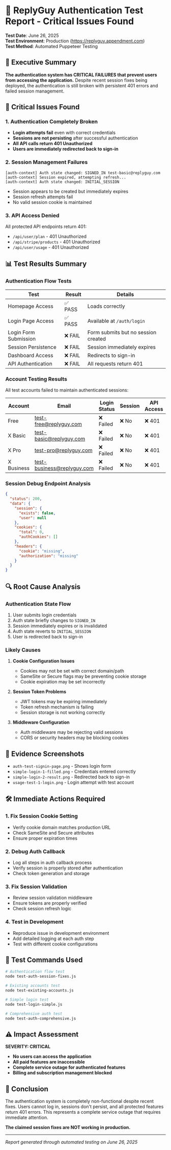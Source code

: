 # 🔴 ReplyGuy Authentication Test Report - Critical Issues Found

**Test Date**: June 26, 2025  
**Test Environment**: Production (https://replyguy.appendment.com)  
**Test Method**: Automated Puppeteer Testing

## 🚨 Executive Summary

**The authentication system has CRITICAL FAILURES that prevent users from accessing the application.** Despite recent session fixes being deployed, the authentication is still broken with persistent 401 errors and failed session management.

## 🔴 Critical Issues Found

### 1. Authentication Completely Broken
- **Login attempts fail** even with correct credentials
- **Sessions are not persisting** after successful authentication
- **All API calls return 401 Unauthorized**
- **Users are immediately redirected back to sign-in**

### 2. Session Management Failures
```
[auth-context] Auth state changed: SIGNED_IN test-basic@replyguy.com
[auth-context] Session expired, attempting refresh...
[auth-context] Auth state changed: INITIAL_SESSION
```
- Session appears to be created but immediately expires
- Session refresh attempts fail
- No valid session cookie is maintained

### 3. API Access Denied
All protected API endpoints return 401:
- `/api/user/plan` - 401 Unauthorized
- `/api/stripe/products` - 401 Unauthorized  
- `/api/user/usage` - 401 Unauthorized

## 📊 Test Results Summary

### Authentication Flow Tests

| Test | Result | Details |
|------|--------|---------|
| Homepage Access | ✅ PASS | Loads correctly |
| Login Page Access | ✅ PASS | Available at `/auth/login` |
| Login Form Submission | ❌ FAIL | Form submits but no session created |
| Session Persistence | ❌ FAIL | Session immediately expires |
| Dashboard Access | ❌ FAIL | Redirects to sign-in |
| API Authentication | ❌ FAIL | All requests return 401 |

### Account Testing Results

All test accounts failed to maintain authenticated sessions:

| Account | Email | Login Status | Session | API Access |
|---------|-------|--------------|---------|------------|
| Free | test-free@replyguy.com | ❌ Failed | ❌ No | ❌ 401 |
| X Basic | test-basic@replyguy.com | ❌ Failed | ❌ No | ❌ 401 |
| X Pro | test-pro@replyguy.com | ❌ Failed | ❌ No | ❌ 401 |
| X Business | test-business@replyguy.com | ❌ Failed | ❌ No | ❌ 401 |

### Session Debug Endpoint Analysis

```json
{
  "status": 200,
  "data": {
    "session": {
      "exists": false,
      "user": null
    },
    "cookies": {
      "total": 0,
      "authCookies": []
    },
    "headers": {
      "cookie": "missing",
      "authorization": "missing"
    }
  }
}
```

## 🔍 Root Cause Analysis

### Authentication State Flow
1. User submits login credentials
2. Auth state briefly changes to `SIGNED_IN`
3. Session immediately expires or is invalidated
4. Auth state reverts to `INITIAL_SESSION`
5. User is redirected back to sign-in

### Likely Causes
1. **Cookie Configuration Issues**
   - Cookies may not be set with correct domain/path
   - SameSite or Secure flags may be preventing cookie storage
   - Cookie expiration may be set incorrectly

2. **Session Token Problems**
   - JWT tokens may be expiring immediately
   - Token refresh mechanism is failing
   - Session storage is not working correctly

3. **Middleware Configuration**
   - Auth middleware may be rejecting valid sessions
   - CORS or security headers may be blocking cookies

## 📸 Evidence Screenshots

- `auth-test-signin-page.png` - Shows login form
- `simple-login-1-filled.png` - Credentials entered correctly
- `simple-login-2-result.png` - Redirected back to sign-in
- `usage-test-1-login.png` - Login attempt with test account

## 🛠️ Immediate Actions Required

### 1. Fix Session Cookie Setting
- Verify cookie domain matches production URL
- Check SameSite and Secure attributes
- Ensure proper expiration times

### 2. Debug Auth Callback
- Log all steps in auth callback process
- Verify session is properly stored after authentication
- Check token generation and storage

### 3. Fix Session Validation
- Review session validation middleware
- Ensure tokens are properly verified
- Check session refresh logic

### 4. Test in Development
- Reproduce issue in development environment
- Add detailed logging at each auth step
- Test with different cookie configurations

## 📝 Test Commands Used

```bash
# Authentication flow test
node test-auth-session-fixes.js

# Existing accounts test
node test-existing-accounts.js

# Simple login test
node test-login-simple.js

# Comprehensive auth test
node test-auth-comprehensive.js
```

## ⚠️ Impact Assessment

**SEVERITY: CRITICAL**

- **No users can access the application**
- **All paid features are inaccessible**
- **Complete service outage for authenticated features**
- **Billing and subscription management blocked**

## 🎯 Conclusion

The authentication system is completely non-functional despite recent fixes. Users cannot log in, sessions don't persist, and all protected features return 401 errors. This represents a complete service outage that requires immediate attention.

**The claimed session fixes are NOT working in production.**

---

*Report generated through automated testing on June 26, 2025*